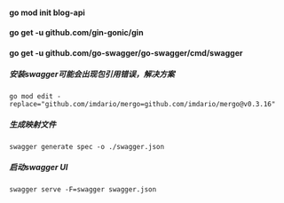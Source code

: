 #### go mod init blog-api

#### go get -u github.com/gin-gonic/gin

#### go get -u github.com/go-swagger/go-swagger/cmd/swagger

##### 安装swagger可能会出现包引用错误，解决方案

`go mod edit -replace="github.com/imdario/mergo=github.com/imdario/mergo@v0.3.16"`

##### 生成映射文件
`swagger generate spec -o ./swagger.json`

##### 启动swagger UI
`swagger serve -F=swagger swagger.json`